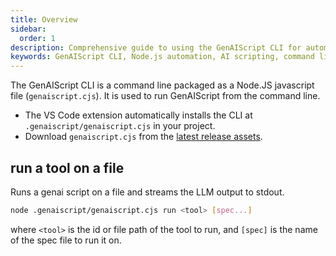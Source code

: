 ```yaml
---
title: Overview
sidebar:
  order: 1
description: Comprehensive guide to using the GenAIScript CLI for automating tasks with AI scripts in Node.js environments.
keywords: GenAIScript CLI, Node.js automation, AI scripting, command line interface, JavaScript automation
---
```


The GenAIScript CLI is a command line packaged as a Node.JS javascript file (`genaiscript.cjs`). It is used to run GenAIScript from the command line.

-   The VS Code extension automatically installs the CLI at `.genaiscript/genaiscript.cjs` in your project.
-   Download `genaiscript.cjs` from the [latest release assets](https://github.com/microsoft/genaiscript/releases/latest).

## run a tool on a file

Runs a genai script on a file and streams the LLM output to stdout.

```bash
node .genaiscript/genaiscript.cjs run <tool> [spec...]
```

where `<tool>` is the id or file path of the tool to run, and `[spec]` is the name of the spec file to run it on.
